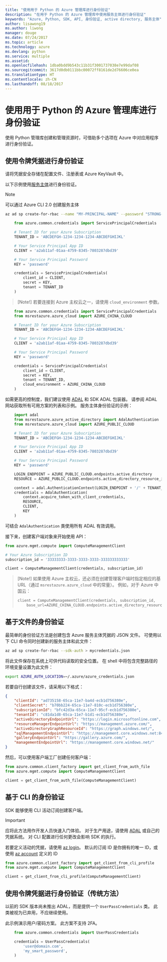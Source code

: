 ```yaml
---
title: "使用用于 Python 的 Azure 管理库进行身份验证"
description: "在用于 Python 的 Azure 管理库中使用服务主体进行身份验证"
keywords: "Azure, Python, SDK, API, 身份验证, active directory, 服务主体"
author: lisawong19
ms.author: liwong
manager: douge
ms.date: 07/24/2017
ms.topic: article
ms.technology: azure
ms.devlang: python
ms.service: multiple
ms.assetid: 
ms.openlocfilehash: 1dba0bdd9b543c11b31f3001737038e7e99daf08
ms.sourcegitcommit: 3617d0db0111bbc00072ff8161de2d76606ce0ea
ms.translationtype: HT
ms.contentlocale: zh-CN
ms.lasthandoff: 08/18/2017
---
```

# <a name="authenticate-with-the-azure-management-libraries-for-python"></a>使用用于 Python 的 Azure 管理库进行身份验证

使用 Python 管理库创建和管理资源时，可借助多个选项在 Azure 中对应用程序进行身份验证。

## <a name="mgmt-auth-token"></a>使用令牌凭据进行身份验证

请将凭据安全存储在配置文件、注册表或 Azure KeyVault 中。

以下示例使用[服务主体](https://docs.microsoft.com/cli/azure/create-an-azure-service-principal-azure-cli?toc=%2fazure%2fazure-resource-manager%2ftoc.json)进行身份验证。

> [!NOTE]
> 可以通过 Azure CLI 2.0 创建服务主体
> ```bash
> az ad sp create-for-rbac --name "MY-PRINCIPAL-NAME" --password "STRONG-SECRET-PASSWORD"
> ```

```python
    from azure.common.credentials import ServicePrincipalCredentials

    # Tenant ID for your Azure Subscription
    TENANT_ID = 'ABCDEFGH-1234-1234-1234-ABCDEFGHIJKL'

    # Your Service Principal App ID
    CLIENT = 'a2ab11af-01aa-4759-8345-7803287dbd39'

    # Your Service Principal Password
    KEY = 'password'

    credentials = ServicePrincipalCredentials(
        client_id = CLIENT,
        secret = KEY,
        tenant = TENANT_ID
    )
```

> [Note!] 若要连接到 Azure 主权云之一，请使用 `cloud_environment` 参数。

```python
    from azure.common.credentials import ServicePrincipalCredentials
    from msrestazure.azure_cloud import AZURE_CHINA_CLOUD

    # Tenant ID for your Azure Subscription
    TENANT_ID = 'ABCDEFGH-1234-1234-1234-ABCDEFGHIJKL'

    # Your Service Principal App ID
    CLIENT = 'a2ab11af-01aa-4759-8345-7803287dbd39'

    # Your Service Principal Password
    KEY = 'password'

    credentials = ServicePrincipalCredentials(
        client_id = CLIENT,
        secret = KEY,
        tenant = TENANT_ID,
        cloud_environment = AZURE_CHINA_CLOUD
    )
```

如需更高的控制度，我们建议使用 [ADAL](https://github.com/AzureAD/azure-activedirectory-library-for-python) 和 SDK ADAL 包装器。 请参阅 ADAL 网站获取所有可用方案的列表和示例。 服务主体身份验证的示例：

```python
    import adal
    from msrestazure.azure_active_directory import AdalAuthentication
    from msrestazure.azure_cloud import AZURE_PUBLIC_CLOUD

    # Tenant ID for your Azure Subscription
    TENANT_ID = 'ABCDEFGH-1234-1234-1234-ABCDEFGHIJKL'

    # Your Service Principal App ID
    CLIENT = 'a2ab11af-01aa-4759-8345-7803287dbd39'

    # Your Service Principal Password
    KEY = 'password'

    LOGIN_ENDPOINT = AZURE_PUBLIC_CLOUD.endpoints.active_directory
    RESOURCE = AZURE_PUBLIC_CLOUD.endpoints.active_directory_resource_id

    context = adal.AuthenticationContext(LOGIN_ENDPOINT + '/' + TENANT_ID)
    credentials = AdalAuthentication(
        context.acquire_token_with_client_credentials,
        RESOURCE,
        CLIENT,
        KEY
    )
```

可结合 `AdalAuthentication` 类使用所有 ADAL 有效调用。

接下来，创建客户端对象来开始使用 API：

```python
from azure.mgmt.compute import ComputeManagementClient

# Your Azure Subscription ID
subscription_id = '33333333-3333-3333-3333-333333333333'

client = ComputeManagementClient(credentials, subscription_id)
```

> [Note!] 如果使用 Azure 主权云，还必须在创建管理客户端时指定相应的基 URL（通过 `msrestazure.azure_cloud` 中的常量）。 例如，对于 Azure 中国云：
> ```python
> client = ComputeManagementClient(credentials, subscription_id,
>     base_url=AZURE_CHINA_CLOUD.endpoints.active_directory_resource_id)
> ```

## <a name="mgmt-auth-file"></a>基于文件的身份验证

最简单的身份验证方法是创建包含 Azure 服务主体凭据的 JSON 文件。 可使用以下 CLI 命令同时创建新的服务主体和此文件：

```bash
az ad sp create-for-rbac --sdk-auth > mycredentials.json
```

将此文件保存在系统上可供代码读取的安全位置。 在 shell 中将包含完整路径的环境变量设置为此文件：

```bash
export AZURE_AUTH_LOCATION=~/.azure/azure_credentials.json
```

若要自行创建该文件，请采用以下格式：

```json
{
    "clientId": "ad735158-65ca-11e7-ba4d-ecb1d756380e",
    "clientSecret": "b70bb224-65ca-11e7-810c-ecb1d756380e",
    "subscriptionId": "bfc42d3a-65ca-11e7-95cf-ecb1d756380e",
    "tenantId": "c81da1d8-65ca-11e7-b1d1-ecb1d756380e",
    "activeDirectoryEndpointUrl": "https://login.microsoftonline.com",
    "resourceManagerEndpointUrl": "https://management.azure.com/",
    "activeDirectoryGraphResourceId": "https://graph.windows.net/",
    "sqlManagementEndpointUrl": "https://management.core.windows.net:8443/",
    "galleryEndpointUrl": "https://gallery.azure.com/",
    "managementEndpointUrl": "https://management.core.windows.net/"
}
```

然后，可以使用客户端工厂创建任何客户端：
```python
from azure.common.client_factory import get_client_from_auth_file
from azure.mgmt.compute import ComputeManagementClient

client = get_client_from_auth_file(ComputeManagementClient)
```


## <a name="mgmt-auth-cli"></a>基于 CLI 的身份验证

SDK 能够使用 CLI 活动订阅创建客户端。

> [!IMPORTANT]
> 应将此方法用作开发人员快速入门体验。 对于生产用途，请使用 [ADAL](#authenticate-with-token-credentials) 或自己的凭据系统。
> 对 CLI 配置进行任何更改会影响 SDK 的执行。

若要定义活动的凭据，请使用 [az login](https://docs.microsoft.com/cli/azure/authenticate-azure-cli)。
默认的订阅 ID 是你拥有的唯一 ID，或使用 [az account](https://docs.microsoft.com/cli/azure/manage-azure-subscriptions-azure-cli) 定义的 ID

```python
from azure.common.client_factory import get_client_from_cli_profile
from azure.mgmt.compute import ComputeManagementClient

client = get_client_from_cli_profile(ComputeManagementClient)
```

## <a name="mgmt-auth-legacy"></a>使用令牌凭据进行身份验证（传统方法）

以前的 SDK 版本尚未推出 ADAL，而是提供一个 `UserPassCredentials` 类。 此类被视为已弃用，不应继续使用。

此示例演示用户/密码方案。 此方案不支持 2FA。

```python
    from azure.common.credentials import UserPassCredentials

    credentials = UserPassCredentials(
        'user@domain.com',
        'my_smart_password',
    )
```
